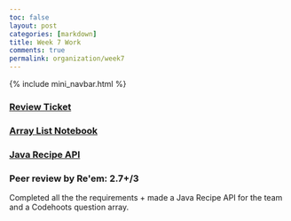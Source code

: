 ```yaml
---
toc: false
layout: post
categories: [markdown]
title: Week 7 Work
comments: true
permalink: organization/week7
---
```


{% include mini_navbar.html %}

### [Review Ticket](https://github.com/Saathvika-Ajith/APCSA-Fastpages/issues/9)

### [Array List Notebook]()

### [Java Recipe API]()


### Peer review by Re'em: 2.7+/3
Completed all the the requirements + made a Java Recipe API for the team and a Codehoots question array.